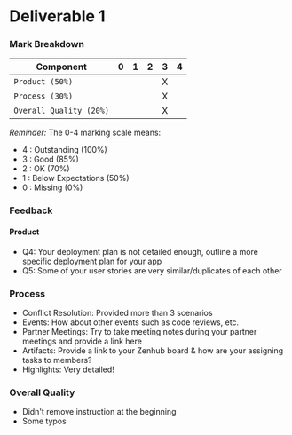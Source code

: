 # Deliverable 1

### Mark Breakdown

| Component   | 0    |  1   |  2   |  3   |  4   |
| ----------- | ---- | ---- | ---- | ---- | ---- |
| `Product (50%)` |  |   |   | X |   |
| `Process (30%)` |   |   |   | X |   |
| `Overall Quality (20%)` |  |   | | X  |   |


_Reminder:_ The 0-4 marking scale means:

 * 4 : Outstanding (100%)
 * 3 : Good (85%)
 * 2 : OK (70%)
 * 1 : Below Expectations (50%)
 * 0 : Missing (0%)

### Feedback

#### Product
- Q4: Your deployment plan is not detailed enough, outline a more specific deployment plan for your app
- Q5: Some of your user stories are very similar/duplicates of each other 


### Process
- Conflict Resolution: Provided more than 3 scenarios
- Events: How about other events such as code reviews, etc.
- Partner Meetings: Try to take meeting notes during your partner meetings and provide a link here
- Artifacts: Provide a link to your Zenhub board & how are your assigning tasks to members?
- Highlights: Very detailed!

### Overall Quality
- Didn't remove instruction at the beginning
- Some typos
